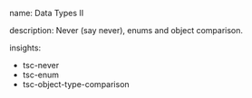 name: Data Types II

description: Never (say never), enums and object comparison.

insights:
  - tsc-never
  - tsc-enum
  - tsc-object-type-comparison